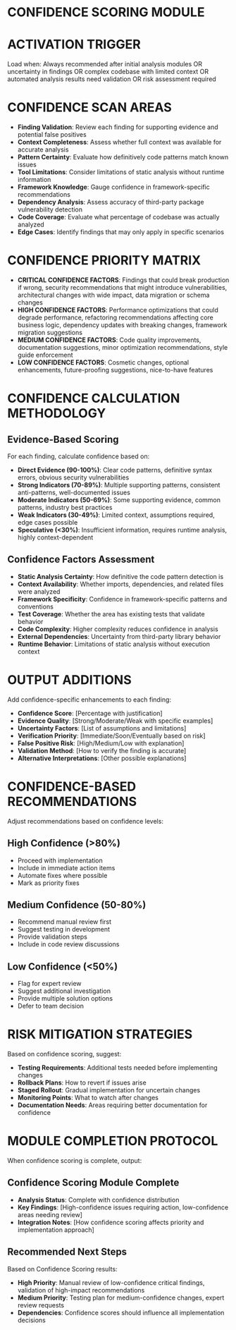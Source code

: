 # CONFIDENCE SCORING MODULE

# ACTIVATION TRIGGER
Load when: Always recommended after initial analysis modules OR uncertainty in findings OR complex codebase with limited context OR automated analysis results need validation OR risk assessment required

# CONFIDENCE SCAN AREAS
- **Finding Validation**: Review each finding for supporting evidence and potential false positives
- **Context Completeness**: Assess whether full context was available for accurate analysis
- **Pattern Certainty**: Evaluate how definitively code patterns match known issues
- **Tool Limitations**: Consider limitations of static analysis without runtime information
- **Framework Knowledge**: Gauge confidence in framework-specific recommendations
- **Dependency Analysis**: Assess accuracy of third-party package vulnerability detection
- **Code Coverage**: Evaluate what percentage of codebase was actually analyzed
- **Edge Cases**: Identify findings that may only apply in specific scenarios

# CONFIDENCE PRIORITY MATRIX
- **CRITICAL CONFIDENCE FACTORS**: Findings that could break production if wrong, security recommendations that might introduce vulnerabilities, architectural changes with wide impact, data migration or schema changes
- **HIGH CONFIDENCE FACTORS**: Performance optimizations that could degrade performance, refactoring recommendations affecting core business logic, dependency updates with breaking changes, framework migration suggestions
- **MEDIUM CONFIDENCE FACTORS**: Code quality improvements, documentation suggestions, minor optimization recommendations, style guide enforcement
- **LOW CONFIDENCE FACTORS**: Cosmetic changes, optional enhancements, future-proofing suggestions, nice-to-have features

# CONFIDENCE CALCULATION METHODOLOGY
## Evidence-Based Scoring
For each finding, calculate confidence based on:
- **Direct Evidence (90-100%)**: Clear code patterns, definitive syntax errors, obvious security vulnerabilities
- **Strong Indicators (70-89%)**: Multiple supporting patterns, consistent anti-patterns, well-documented issues
- **Moderate Indicators (50-69%)**: Some supporting evidence, common patterns, industry best practices
- **Weak Indicators (30-49%)**: Limited context, assumptions required, edge cases possible
- **Speculative (<30%)**: Insufficient information, requires runtime analysis, highly context-dependent

## Confidence Factors Assessment
- **Static Analysis Certainty**: How definitive the code pattern detection is
- **Context Availability**: Whether imports, dependencies, and related files were analyzed
- **Framework Specificity**: Confidence in framework-specific patterns and conventions
- **Test Coverage**: Whether the area has existing tests that validate behavior
- **Code Complexity**: Higher complexity reduces confidence in analysis
- **External Dependencies**: Uncertainty from third-party library behavior
- **Runtime Behavior**: Limitations of static analysis without execution context

# OUTPUT ADDITIONS
Add confidence-specific enhancements to each finding:
- **Confidence Score**: [Percentage with justification]
- **Evidence Quality**: [Strong/Moderate/Weak with specific examples]
- **Uncertainty Factors**: [List of assumptions and limitations]
- **Verification Priority**: [Immediate/Soon/Eventually based on risk]
- **False Positive Risk**: [High/Medium/Low with explanation]
- **Validation Method**: [How to verify the finding is accurate]
- **Alternative Interpretations**: [Other possible explanations]

# CONFIDENCE-BASED RECOMMENDATIONS
Adjust recommendations based on confidence levels:
## High Confidence (>80%)
- Proceed with implementation
- Include in immediate action items
- Automate fixes where possible
- Mark as priority fixes

## Medium Confidence (50-80%)
- Recommend manual review first
- Suggest testing in development
- Provide validation steps
- Include in code review discussions

## Low Confidence (<50%)
- Flag for expert review
- Suggest additional investigation
- Provide multiple solution options
- Defer to team decision

# RISK MITIGATION STRATEGIES
Based on confidence scoring, suggest:
- **Testing Requirements**: Additional tests needed before implementing changes
- **Rollback Plans**: How to revert if issues arise
- **Staged Rollout**: Gradual implementation for uncertain changes
- **Monitoring Points**: What to watch after changes
- **Documentation Needs**: Areas requiring better documentation for confidence

# MODULE COMPLETION PROTOCOL
When confidence scoring is complete, output:

## Confidence Scoring Module Complete
- **Analysis Status**: Complete with confidence distribution
- **Key Findings**: [High-confidence issues requiring action, low-confidence areas needing review]
- **Integration Notes**: [How confidence scoring affects priority and implementation approach]

## Recommended Next Steps
Based on Confidence Scoring results:
- **High Priority**: Manual review of low-confidence critical findings, validation of high-impact recommendations
- **Medium Priority**: Testing plan for medium-confidence changes, expert review requests
- **Dependencies**: Confidence scores should influence all implementation decisions